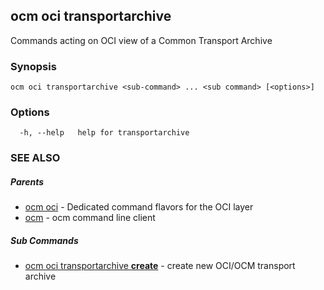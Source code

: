 ## ocm oci transportarchive

Commands acting on OCI view of a Common Transport Archive

### Synopsis

```
ocm oci transportarchive <sub-command> ... <sub command> [<options>]
```

### Options

```
  -h, --help   help for transportarchive
```

### SEE ALSO

##### Parents

* [ocm oci](ocm_oci.md)	 - Dedicated command flavors for the OCI layer
* [ocm](ocm.md)	 - ocm command line client


##### Sub Commands

* [ocm oci transportarchive <b>create</b>](ocm_oci_transportarchive_create.md)	 - create new OCI/OCM transport  archive

